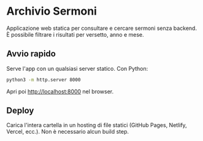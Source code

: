# Archivio Sermoni

Applicazione web statica per consultare e cercare sermoni senza backend.
È possibile filtrare i risultati per versetto, anno e mese.

## Avvio rapido

Serve l'app con un qualsiasi server statico. Con Python:

```bash
python3 -m http.server 8000
```

Apri poi [http://localhost:8000](http://localhost:8000) nel browser.

## Deploy

Carica l'intera cartella in un hosting di file statici (GitHub Pages, Netlify, Vercel, ecc.).
Non è necessario alcun build step.
